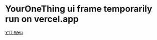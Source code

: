 # YourOneThing ui frame temporarily run on vercel.app

<a href="https://y1t.vercel.app/" target="_blank">Y1T Web</a>

